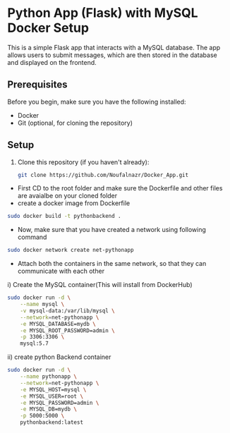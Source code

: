  
# Python App (Flask) with MySQL Docker Setup

This is a simple Flask app that interacts with a MySQL database. The app allows users to submit messages, which are then stored in the database and displayed on the frontend.

## Prerequisites

Before you begin, make sure you have the following installed:

- Docker
- Git (optional, for cloning the repository)

## Setup

1. Clone this repository (if you haven't already):

   ```bash
   git clone https://github.com/Noufalnazr/Docker_App.git
   ```

- First CD to the root folder and make sure the Dockerfile and other files are avaialbe on your cloned folder 
- create a docker image from Dockerfile
```bash
sudo docker build -t pythonbackend .
```

- Now, make sure that you have created a network using following command
```bash
sudo docker network create net-pythonapp
```

- Attach both the containers in the same network, so that they can communicate with each other

i) Create the MySQL container(This will install from DockerHub) 
```bash
sudo docker run -d \
    --name mysql \
    -v mysql-data:/var/lib/mysql \
    --network=net-pythonapp \
    -e MYSQL_DATABASE=mydb \
    -e MYSQL_ROOT_PASSWORD=admin \
    -p 3306:3306 \
    mysql:5.7

```
ii) create python Backend container
```bash
sudo docker run -d \
    --name pythonapp \
    --network=net-pythonapp \
    -e MYSQL_HOST=mysql \
    -e MYSQL_USER=root \
    -e MYSQL_PASSWORD=admin \
    -e MYSQL_DB=mydb \
    -p 5000:5000 \
    pythonbackend:latest

```


